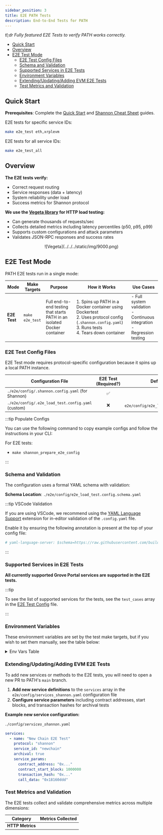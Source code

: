 ```yaml
---
sidebar_position: 3
title: E2E PATH Tests
description: End-to-End Tests for PATH
---
```


_tl;dr Fully featured E2E Tests to verify PATH works correctly._

- [Quick Start](#quick-start)
- [Overview](#overview)
- [E2E Test Mode](#e2e-test-mode)
  - [E2E Test Config Files](#e2e-test-config-files)
  - [Schema and Validation](#schema-and-validation)
  - [Supported Services in E2E Tests](#supported-services-in-e2e-tests)
  - [Environment Variables](#environment-variables)
  - [Extending/Updating/Adding EVM E2E Tests](#extendingupdatingadding-evm-e2e-tests)
  - [Test Metrics and Validation](#test-metrics-and-validation)

## Quick Start

**Prerequisites**: Complete the [Quick Start](1_quick_start.md) and [Shannon Cheat Sheet](2_cheatsheet_shannon.md) guides.

E2E tests for specific service IDs:

```bash
make e2e_test eth,xrplevm
```

E2E tests for all service IDs:

```bash
make e2e_test_all
```

## Overview

**The E2E tests verify:**

- Correct request routing
- Service responses (data + latency)
- System reliability under load
- Success metrics for Shannon protocol

**We use the [Vegeta library](https://github.com/tsenart/vegeta) for HTTP load testing:**

- Can generate thousands of requests/sec
- Collects detailed metrics including latency percentiles (p50, p95, p99)
- Supports custom configurations and attack parameters
- Validates JSON-RPC responses and success rates

<div align="center">
![Vegeta](../../../static/img/9000.png)
</div>

## E2E Test Mode

PATH E2E tests run in a single mode:

| Mode         | Make Targets    | Purpose                                                                  | How it Works                                                                                                                                                     | Use Cases                                                                          |
| ------------ | --------------- | ------------------------------------------------------------------------ | ---------------------------------------------------------------------------------------------------------------------------------------------------------------- | ---------------------------------------------------------------------------------- |
| **E2E Test** | `make e2e_test` | Full end-to-end testing that starts PATH in an isolated Docker container | 1. Spins up PATH in a Docker container using Dockertest <br/> 2. Uses protocol config (`.shannon.config.yaml`) <br/> 3. Runs tests <br/> 4. Tears down container | - Full system validation <br/> - Continuous integration <br/> - Regression testing |

### E2E Test Config Files

E2E Test mode requires protocol-specific configuration because it spins up a local PATH instance.

| Configuration File                                 | E2E Test (Required?) |             Default available?              |
| -------------------------------------------------- | :------------------: | :-----------------------------------------: |
| `./e2e/config/.shannon.config.yaml` (for Shannon)  |          ✅          |                     ❌                      |
| `./e2e/config/.e2e_load_test.config.yaml` (custom) |          ❌          | `e2e/config/e2e_load_test.config.tmpl.yaml` |

:::tip Populate Configs

You can use the following command to copy example configs and follow the instructions in your CLI:

For E2E tests:

- `make shannon_prepare_e2e_config`

:::

### Schema and Validation

The configuration uses a formal YAML schema with validation:

**Schema Location**: `./e2e/config/e2e_load_test.config.schema.yaml`

:::tip VSCode Validation

If you are using VSCode, we recommend using the [YAML Language Support](https://marketplace.visualstudio.com/items?itemName=redhat.vscode-yaml) extension for in-editor validation of the `.config.yaml` file.

Enable it by ensuring the following annotation is present at the top of your config file:

```yaml
# yaml-language-server: $schema=https://raw.githubusercontent.com/buildwithgrove/path/refs/heads/main/e2e/config/e2e_load_test.config.schema.yaml
```

:::

### Supported Services in E2E Tests

**All currently supported Grove Portal services are supported in the E2E tests.**

:::tip

To see the list of supported services for the tests, see the `test_cases` array in the [E2E Test Config](https://github.com/buildwithgrove/path/blob/main/e2e/config/e2e_load_test.config.tmpl.yaml) file.

:::

### Environment Variables

These environment variables are set by the test make targets, but if you wish to set them manually, see the table below:

<details>
<summary>Env Vars Table</summary>
| Variable         | Description                                                                                       | Values                              | Required |
| ---------------- | ------------------------------------------------------------------------------------------------- | ----------------------------------- | -------- |
| TEST_MODE        | Determines the test execution mode                                                                | `e2e`                               | Yes      |
| TEST_PROTOCOL    | Specifies which protocol to test                                                                  | `shannon`                           | Yes      |
| TEST_SERVICE_IDS | Specifies which service IDs to test. If not set, all service IDs for the protocol will be tested. | Comma-separated list of service IDs | No       |
</details>

### Extending/Updating/Adding EVM E2E Tests

To add new services or methods to the E2E tests, you will need to open a new PR to PATH's `main` branch.

1. **Add new service definitions** to the `services` array in the `e2e/config/services_shannon.yaml` configuration file
2. **Configure service parameters** including contract addresses, start blocks, and transaction hashes for archival tests

**Example new service configuration:**

_`./config/services_shannon.yaml`_

```yaml
services:
  - name: "New Chain E2E Test"
    protocol: "shannon"
    service_id: "newchain"
    archival: true
    service_params:
      contract_address: "0x..."
      contract_start_block: 1000000
      transaction_hash: "0x..."
      call_data: "0x18160ddd"
```

### Test Metrics and Validation

The E2E tests collect and validate comprehensive metrics across multiple dimensions:

| **Category**     | **Metrics Collected** |
| ---------------- | --------------------- |
| **HTTP Metrics** |
